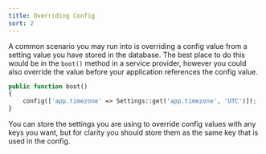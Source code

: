 ```yaml
---
title: Overriding Config
sort: 2
---
```


A common scenario you may run into is overriding a config value from a setting value you have stored in the database.
The best place to do this would be in the `boot()` method in a service provider, however you could also override the
value before your application references the config value.

```php
public function boot()
{
    config(['app.timezone' => Settings::get('app.timezone', 'UTC')]);
}
```

You can store the settings you are using to override config values with any keys you want, but for clarity you should store
them as the same key that is used in the config.
